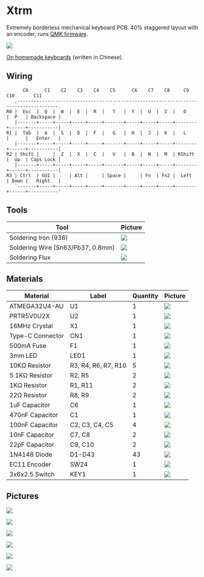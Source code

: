 # Xtrm

Extremely borderless mechanical keyboard PCB. 40% staggered layout with an encoder, runs [QMK firmware](https://github.com/myst729/qmk_firmware/tree/master/keyboards/dg/xtrm).

![](images/xtrm.gif)

[On homemade keyboards](https://myst729.github.io/posts/2020/xtrm-40-keyboard/) (written in Chinese).

## Wiring

```
      C0      C1    C2    C3    C4    C5      C6    C7    C8     C9     C10       C11
   ,-------------------------------------------------------------------------------------.
R0 |  Esc  |  Q  |  W  |  E  |  R  |   T   |  Y  |  U  |  I  |   O    |  P   | Backspace |
   |-------+-----+-----+-----+-----+-------+-----+-----+-----+--------+------+-----------|
R1 |  Tab  |  A  |  S  |  D  |  F  |   G   |  H  |  J  |  K  |   L    |      |   Enter   |
   |-------+-----+-----+-----+-----+-------+-----+-----+-----+--------+------+-----------|
R2 | Shift |     |  Z  |  X  |  C  |   V   |  B  |  N  |  M  | RShift |  Up  | Caps Lock |
   |-------+-----+-----+-----+-----+-------+-----+-----+-----+--------+------+-----------|
R3 | Ctrl  | GUI |     | Alt |     | Space |     | Fn  | Fn2 |  Left  | Down |   Right   |
   `-------+-----+-----+-----+-----+-------+-----+-----+-----+--------+------+-----------'
```


## Tools

| Tool                              | Picture                    |
| --------------------------------- | -------------------------- |
| Soldering Iron (936)              | ![](images/tools/iron.jpg) |
| Soldering Wire (Sn63/Pb37, 0.8mm) | ![](images/tools/wire.jpg) |
| Soldering Flux                    | ![](images/tools/flux.jpg) |


## Materials

| Material         | Label               | Quantity | Picture                                   |
| ---------------- | ------------------- | -------- | ----------------------------------------- |
| ATMEGA32U4-AU    | U1                  | 1        | ![](images/materials/atmega32u4-au.jpg)   |
| PRTR5V0U2X       | U2                  | 1        | ![](images/materials/tvs-diode.jpg)       |
| 16MHz Crystal    | X1                  | 1        | ![](images/materials/crystal-16mhz.jpg)   |
| Type-C Connector | CN1                 | 1        | ![](images/materials/type-c.jpg)          |
| 500mA Fuse       | F1                  | 1        | ![](images/materials/fuse-500ma.jpg)      |
| 3mm LED          | LED1                | 1        | ![](images/materials/led-3mm.jpg)         |
| 10KΩ Resistor    | R3, R4, R6, R7, R10 | 5        | ![](images/materials/resisitor-10k.jpg)   |
| 5.1KΩ Resistor   | R2, R5              | 2        | ![](images/materials/resisitor-5100.jpg)  |
| 1KΩ Resistor     | R1, R11             | 2        | ![](images/materials/resisitor-1k.jpg)    |
| 22Ω Resistor     | R8, R9              | 2        | ![](images/materials/resisitor-22.jpg)    |
| 1uF Capacitor    | C6                  | 1        | ![](images/materials/capacitor-1uf.jpg)   |
| 470nF Capacitor  | C1                  | 1        | ![](images/materials/capacitor-470nf.jpg) |
| 100nF Capacitor  | C2, C3, C4, C5      | 4        | ![](images/materials/capacitor-100nf.jpg) |
| 10nF Capacitor   | C7, C8              | 2        | ![](images/materials/capacitor-10nf.jpg)  |
| 22pF Capacitor   | C9, C10             | 2        | ![](images/materials/capacitor-22pf.jpg)  |
| 1N4148 Diode     | D1-D43              | 43       | ![](images/materials/diode-1n4148.jpg)    |
| EC11 Encoder     | SW24                | 1        | ![](images/materials/encoder-ec11.jpg)    |
| 3x6x2.5 Switch   | KEY1                | 1        | ![](images/materials/switch-3x6x2.5.jpg)  |


## Pictures

![](images/keyboard/preview.jpg)

![](images/keyboard/kit.jpg)

![](images/keyboard/pcb.jpg)

![](images/keyboard/knob.jpg)

![](images/keyboard/almost.jpg)

![](images/keyboard/finished.jpg)
